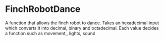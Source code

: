 # FinchRobotDance
A function that allows the finch robot to dance. Takes an hexadecimal input which converts it into decimal, binary and octadecimal. Each value decides a function such as movement,, lights, sound
